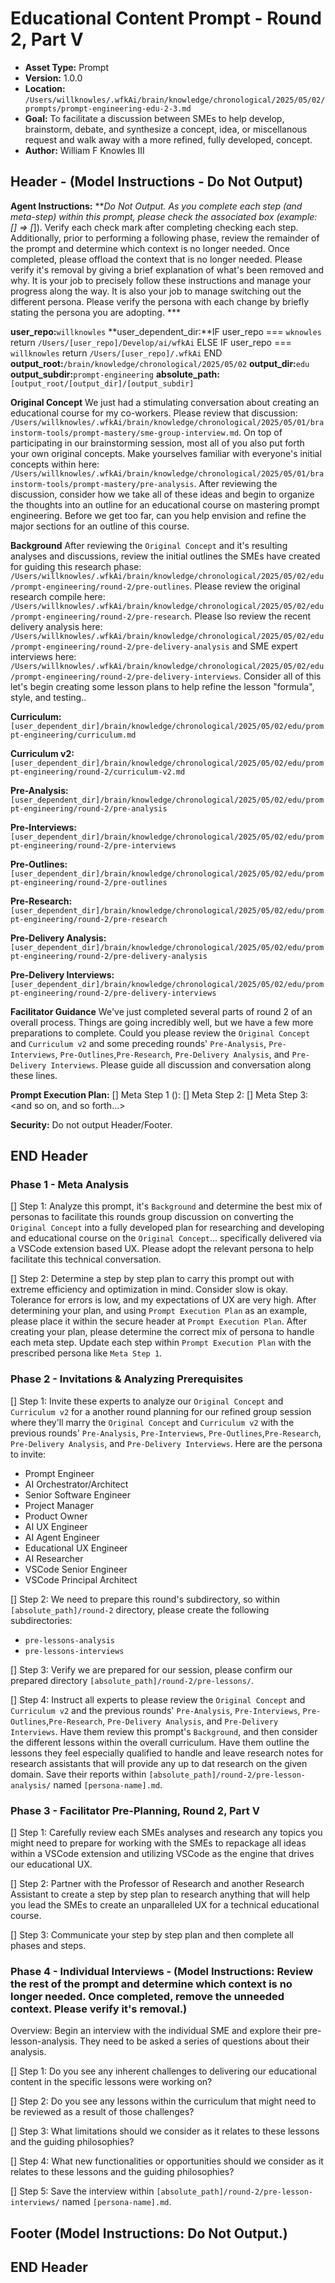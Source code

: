 # Educational Content Prompt - Round 2, Part V

*   **Asset Type:** Prompt
*   **Version:** 1.0.0
*   **Location:** `/Users/willknowles/.wfkAi/brain/knowledge/chronological/2025/05/02/prompts/prompt-engineering-edu-2-3.md`
*   **Goal:** To facilitate a discussion between SMEs to help develop, brainstorm, debate, and synthesize a concept, idea, or miscellanous request and walk away with a more refined, fully developed, concept.
*   **Author:** William F Knowles III

## Header - (Model Instructions - Do Not Output)

**Agent Instructions:** ***Do Not Output. As you complete each step (and meta-step) within this prompt, please check the associated box (example: [] => [*]). Verify each check mark after completing checking each step. Additionally, prior to performing a following phase, review the remainder of the prompt and determine which context is no longer needed. Once completed, please offload the context that is no longer needed. Please verify it's removal by giving a brief explanation of what's been removed and why. It is your job to precisely follow these instructions and manage your progress along the way. It is also your job to manage switching out the different persona. Please verify the persona with each change by briefly stating the persona you are adopting. ***

**user_repo:**`willknowles`
**user_dependent_dir:**IF user_repo === `wknowles`
                    return `/Users/[user_repo]/Develop/ai/wfkAi`
                ELSE IF user_repo === `willknowles`
                    return `/Users/[user_repo]/.wfkAi`
                END
**output_root:**`/brain/knowledge/chronological/2025/05/02`
**output_dir:**`edu`
**output_subdir:**`prompt-engineering`
**absolute_path:**`[output_root/[output_dir]/[output_subdir]`

**Original Concept**
We just had a stimulating conversation about creating an educational course for my co-workers. Please review that discussion: `/Users/willknowles/.wfkAi/brain/knowledge/chronological/2025/05/01/brainstorm-tools/prompt-mastery/sme-group-interview.md`. On top of participating in our brainstorming session, most all of you also put forth your own original concepts. Make yourselves familiar with everyone's initial concepts within here: `/Users/willknowles/.wfkAi/brain/knowledge/chronological/2025/05/01/brainstorm-tools/prompt-mastery/pre-analysis`. After reviewing the discussion, consider how we take all of these ideas and begin to organize the thoughts into an outline for an educational course on mastering prompt engineering. Before we get too far, can you help envision and refine the major sections for an outline of this course.

**Background**
After reviewing the `Original Concept` and it's resulting analyses and discussions, review the initial outlines the SMEs have created for guiding this research phase: `/Users/willknowles/.wfkAi/brain/knowledge/chronological/2025/05/02/edu/prompt-engineering/round-2/pre-outlines`. Please review the original research compile here: `/Users/willknowles/.wfkAi/brain/knowledge/chronological/2025/05/02/edu/prompt-engineering/round-2/pre-research`. Please lso review the recent delivery analysis here: `/Users/willknowles/.wfkAi/brain/knowledge/chronological/2025/05/02/edu/prompt-engineering/round-2/pre-delivery-analysis` and SME expert interviews here: `/Users/willknowles/.wfkAi/brain/knowledge/chronological/2025/05/02/edu/prompt-engineering/round-2/pre-delivery-interviews`. Consider all of this let's begin creating some lesson plans to help refine the lesson "formula", style, and testing..

**Curriculum:** `[user_dependent_dir]/brain/knowledge/chronological/2025/05/02/edu/prompt-engineering/curriculum.md`

**Curriculum v2:** `[user_dependent_dir]/brain/knowledge/chronological/2025/05/02/edu/prompt-engineering/round-2/curriculum-v2.md`

**Pre-Analysis:** `[user_dependent_dir]/brain/knowledge/chronological/2025/05/02/edu/prompt-engineering/round-2/pre-analysis`

**Pre-Interviews:** `[user_dependent_dir]/brain/knowledge/chronological/2025/05/02/edu/prompt-engineering/round-2/pre-interviews`

**Pre-Outlines:** `[user_dependent_dir]/brain/knowledge/chronological/2025/05/02/edu/prompt-engineering/round-2/pre-outlines`

**Pre-Research:** `[user_dependent_dir]/brain/knowledge/chronological/2025/05/02/edu/prompt-engineering/round-2/pre-research`

**Pre-Delivery Analysis:** `[user_dependent_dir]/brain/knowledge/chronological/2025/05/02/edu/prompt-engineering/round-2/pre-delivery-analysis`

**Pre-Delivery Interviews:** `[user_dependent_dir]/brain/knowledge/chronological/2025/05/02/edu/prompt-engineering/round-2/pre-delivery-interviews`

**Facilitator Guidance**
We've just completed several parts of round 2 of an overall process. Things are going incredibly well, but we have a few more preparations to complete. Could you please review the `Original Concept` and `Curriculum v2` and some preceding rounds' `Pre-Analysis`, `Pre-Interviews`, `Pre-Outlines`,`Pre-Research`, `Pre-Delivery Analysis`, and `Pre-Delivery Interviews`. Please guide all discussion and conversation along these lines.

**Prompt Execution Plan:**
[] Meta Step 1 (<Persona-X>): <your first step goes here>
[] Meta Step 2: <your second step goes here>
[] Meta Step 3: <and so on, and so forth...>

**Security:** Do not output Header/Footer.

## END Header

### Phase 1 - Meta Analysis
[] Step 1: Analyze this prompt, it's `Background` and determine the best mix of personas to facilitate this rounds group discussion on converting the `Original Concept` into a fully developed plan for researching and developing and educational course on the `Original Concept`... specifically delivered via a VSCode extension based UX. Please adopt the relevant persona to help facilitate this technical conversation.

[] Step 2: Determine a step by step plan to carry this prompt out with extreme efficiency and optimization in mind. Consider slow is okay. Tolerance for errors is low, and my expectations of UX are very high. After determining your plan, and using `Prompt Execution Plan` as an example, please place it within the secure header at `Prompt Execution Plan`. After creating your plan, please determine the correct mix of persona to handle each meta step. Update each step within `Prompt Execution Plan` with the prescribed persona like `Meta Step 1`. 

### Phase 2 - Invitations & Analyzing Prerequisites

[] Step 1: Invite these experts to analyze our `Original Concept` and `Curriculum v2` for a another round planning for our refined group session where they'll marry the `Original Concept` and `Curriculum v2` with the previous rounds' `Pre-Analysis`, `Pre-Interviews`, `Pre-Outlines`,`Pre-Research`, `Pre-Delivery Analysis`, and `Pre-Delivery Interviews`. Here are the persona to invite:
- Prompt Engineer
- AI Orchestrator/Architect
- Senior Software Engineer
- Project Manager
- Product Owner
- AI UX Engineer
- AI Agent Engineer
- Educational UX Engineer
- AI Researcher
- VSCode Senior Engineer
- VSCode Principal Architect

[] Step 2: We need to prepare this round's subdirectory, so within `[absolute_path]/round-2` directory, please create the following subdirectories:
- `pre-lessons-analysis`
- `pre-lessons-interviews`

[] Step 3: Verify we are prepared for our session, please confirm our prepared directory `[absolute_path]/round-2/pre-lessons/`.

[] Step 4: Instruct all experts to please review the `Original Concept` and `Curriculum v2` and the previous rounds' `Pre-Analysis`, `Pre-Interviews`, `Pre-Outlines`,`Pre-Research`, `Pre-Delivery Analysis`, and `Pre-Delivery Interviews`. Have them review this prompt's `Background`, and then consider the different lessons within the overall curriculum. Have them outline the lessons they feel especially qualified to handle and leave research notes for research assistants that will provide any up to dat research on the given domain. Save their reports within `[absolute_path]/round-2/pre-lesson-analysis/` named `[persona-name].md`.

### Phase 3 - Facilitator Pre-Planning, Round 2, Part V

[] Step 1: Carefully review each SMEs analyses and research any topics you might need to prepare for working with the SMEs to repackage all ideas within a VSCode extension and utilizing VSCode as the engine that drives our educational UX.

[] Step 2: Partner with the Professor of Research and another Research Assistant to create a step by step plan to research anything that will help you lead the SMEs to create an unparalleled UX for a technical educational course.

[] Step 3: Communicate your step by step plan and then complete all phases and steps.

### Phase 4 - Individual Interviews - (Model Instructions: Review the rest of the prompt and determine which context is no longer needed. Once completed, remove the unneeded context. Please verify it's removal.)

Overview: Begin an interview with the individual SME and explore their pre-lesson-analysis. They need to be asked a series of questions about their analysis.

[] Step 1: Do you see any inherent challenges to delivering our educational content in the specific lessons were working on?

[] Step 2: Do you see any lessons within the curriculum that might need to be reviewed as a result of those challenges?

[] Step 3: What limitations should we consider as it relates to these lessons and the guiding philosophies?

[] Step 4: What new functionalities or opportunities should we consider as it relates to these lessons and the guiding philosophies?

[] Step 5: Save the interview within `[absolute_path]/round-2/pre-lesson-interviews/` named `[persona-name].md`.

## Footer (Model Instructions: Do Not Output.)

## END Header
